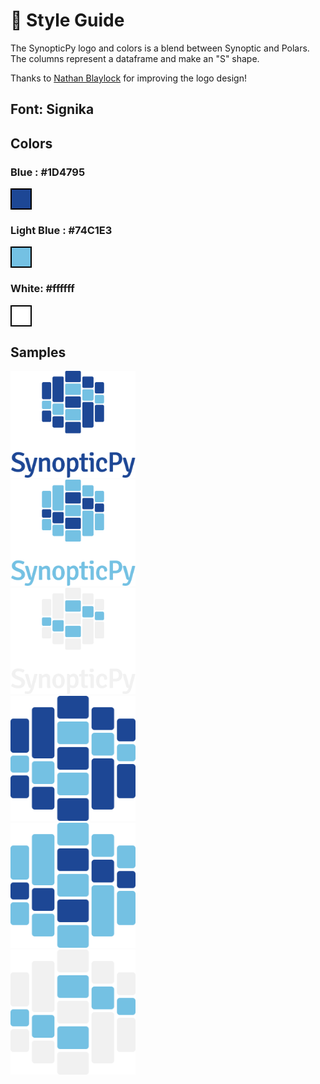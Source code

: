 # 🎨 Style Guide

The SynopticPy logo and colors is a blend between Synoptic and Polars. The columns represent a dataframe and make an "S" shape.

Thanks to [Nathan Blaylock](https://nathanblaylock.com/) for improving the logo design!

## Font: Signika

## Colors

### Blue : #1D4795

<div style="height: 30px; width: 30px; border: 2px solid black; background-color: #1D4795;"></div>

### Light Blue : #74C1E3

<div style="height: 30px; width: 30px; border: 2px solid black; background-color: #74C1E3;"></div>

### White: #ffffff

<div style="height: 30px; width: 30px; border: 2px solid black; background-color: #ffffff;"></div>

## Samples

<img src="../_static/SynopticPy_blue.svg" width=200 style='background-color:transparent;'>
<br>
<img src="../_static/SynopticPy_light-blue.svg" width=200 style='background-color:transparent;'>

<br>
<img src="../_static/SynopticPy_white.svg" width=200 style='background-color:transparent;'>

<br>
<img src="../_static/logo_SynopticPy_blue.svg" width=200 style='background-color:transparent;'>

<br>
<img src="../_static/logo_SynopticPy_light-blue.svg" width=200 style='background-color:transparent;'>

<br>
<img src="../_static/logo_SynopticPy_white.svg" width=200 style='background-color:transparent;'>
